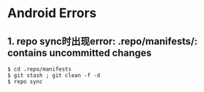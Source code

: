 # Android Errors

## 1. repo sync时出现error: .repo/manifests/: contains uncommitted changes
```Shell
$ cd .repo/manifests
$ git stash ; git clean -f -d
$ repo sync
```
